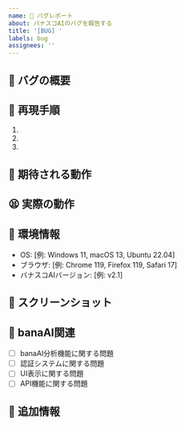 ```yaml
---
name: 🐛 バグレポート
about: バナスコAIのバグを報告する
title: '[BUG] '
labels: bug
assignees: ''
---
```


## 🐛 バグの概要
<!-- バグの内容を簡潔に説明してください -->

## 🔄 再現手順
1. 
2. 
3. 

## 🎯 期待される動作
<!-- 本来どのような動作であるべきかを説明してください -->

## 😫 実際の動作
<!-- 実際に起きている問題を説明してください -->

## 📱 環境情報
- OS: [例: Windows 11, macOS 13, Ubuntu 22.04]
- ブラウザ: [例: Chrome 119, Firefox 119, Safari 17]
- バナスコAIバージョン: [例: v2.1]

## 📸 スクリーンショット
<!-- 可能であれば、スクリーンショットを添付してください -->

## 🤖 banaAI関連
- [ ] banaAI分析機能に関する問題
- [ ] 認証システムに関する問題  
- [ ] UI表示に関する問題
- [ ] API機能に関する問題

## 📝 追加情報
<!-- その他、問題解決に役立つ情報があれば記載してください -->